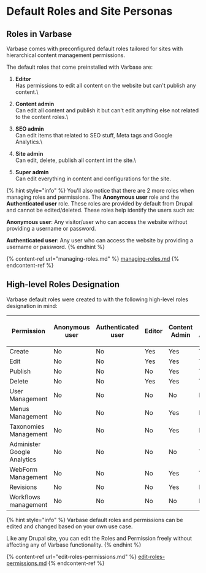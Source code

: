 # Default Roles and Site Personas

## Roles in Varbase

Varbase comes with preconfigured default roles tailored for sites with hierarchical content management permissions.

The default roles that come preinstalled with Varbase are:

1. **Editor**\
   Has permissions to edit all content on the website but can't publish any content.\

2. **Content admin**\
   Can edit all content and publish it but can't edit anything else not related to the content roles.\

3. **SEO admin**\
   Can edit items that related to SEO stuff, Meta tags and Google Analytics.\

4. **Site admin**\
   Can edit, delete, publish all content int the site.\

5. **Super admin**\
   Can edit everything in content and configurations for the site.

{% hint style="info" %}
You'll also notice that there are 2 more roles when managing roles and permissions. The **Anonymous user** role and the **Authenticated user** role. These roles are provided by default from Drupal and cannot be edited/deleted. These roles help identify the users such as:

**Anonymous user**: Any visitor/user who can access the website without providing a username or password.

**Authenticated user**: Any user who can access the website by providing a username or password.
{% endhint %}

{% content-ref url="managing-roles.md" %}
[managing-roles.md](managing-roles.md)
{% endcontent-ref %}



## High-level Roles Designation

Varbase default roles were created to with the following high-level roles designation in mind:

| Permission                  | <p></p><p>Anonymous user</p> | <p></p><p>Authenticated user</p> | <p></p><p>Editor</p> | <p></p><p>Content Admin</p> | <p></p><p>SEO Admin</p> | <p></p><p>Site Admin</p> | <p></p><p>Super Admin</p> |
| --------------------------- | ---------------------------- | -------------------------------- | -------------------- | --------------------------- | ----------------------- | ------------------------ | ------------------------- |
| Create                      | No                           | No                               | Yes                  | Yes                         | Yes                     | Yes                      | Yes                       |
| Edit                        | No                           | No                               | Yes                  | Yes                         | Yes                     | Yes                      | Yes                       |
| Publish                     | No                           | No                               | No                   | Yes                         | Yes                     | Yes                      | Yes                       |
| Delete                      | No                           | No                               | Yes                  | Yes                         | Yes                     | Yes                      | Yes                       |
| User Management             | No                           | No                               | No                   | No                          | No                      | Yes                      | Yes                       |
| Menus Management            | No                           | No                               | No                   | Yes                         | No                      | Yes                      | Yes                       |
| Taxonomies Management       | No                           | No                               | No                   | Yes                         | No                      | Yes                      | Yes                       |
| Administer Google Analytics | No                           | No                               | No                   | No                          | Yes                     | Yes                      | Yes                       |
| WebForm Management          | No                           | No                               | No                   | Yes                         | Yes                     | Yes                      | Yes                       |
| Revisions                   | No                           | No                               | No                   | Yes                         | No                      | Yes                      | Yes                       |
| Workflows management        | No                           | No                               | No                   | No                          | No                      | No                       | Yes                       |

{% hint style="info" %}
Varbase default roles and permissions can be edited and changed based on your own use case.&#x20;

Like any Drupal site, you can edit the Roles and Permission freely without affecting any of Varbase functionality.
{% endhint %}

{% content-ref url="edit-roles-permissions.md" %}
[edit-roles-permissions.md](edit-roles-permissions.md)
{% endcontent-ref %}



